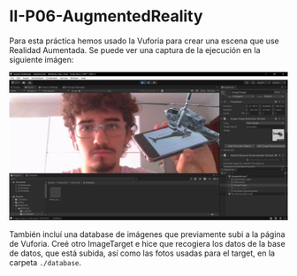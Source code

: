 # II-P06-AugmentedReality

Para esta práctica hemos usado la Vuforia para crear una escena que use Realidad Aumentada. Se puede ver una captura de la ejecución en la siguiente imágen:

![Ejecución](./execution.png)

También incluí una database de imágenes que previamente subi a la página de Vuforia. Creé otro ImageTarget e hice que recogiera los datos de la base de datos, que está subida, así como las fotos usadas para el target, en la carpeta ```./database```.
